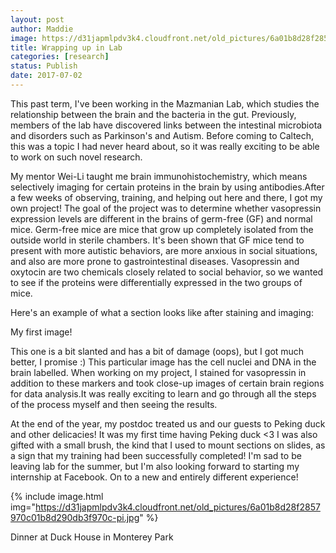 ```yaml
---
layout: post
author: Maddie
image: https://d31japmlpdv3k4.cloudfront.net/old_pictures/6a01b8d28f2857970c01bb09a9c13c970d-pi.jpg
title: Wrapping up in Lab
categories: [research]
status: Publish
date: 2017-07-02
---
```


This past term, I've been working in the Mazmanian Lab, which studies the relationship between the brain and the bacteria in the gut. Previously, members of the lab have discovered links between the intestinal microbiota and disorders such as Parkinson's and Autism. Before coming to Caltech, this was a topic I had never heard about, so it was really exciting to be able to work on such novel research.

My mentor Wei-Li taught me brain immunohistochemistry, which means selectively imaging for certain proteins in the brain by using antibodies.After a few weeks of observing, training, and helping out here and there, I got my own project! The goal of the project was to determine whether vasopressin expression levels are different in the brains of germ-free (GF) and normal mice. Germ-free mice are mice that grow up completely isolated from the outside world in sterile chambers. It's been shown that GF mice tend to present with more autistic behaviors, are more anxious in social situations, and also are more prone to gastrointestinal diseases. Vasopressin and oxytocin are two chemicals closely related to social behavior, so we wanted to see if the proteins were differentially expressed in the two groups of mice.

Here's an example of what a section looks like after staining and imaging:

<div class="photo-caption caption-xid-6a01b8d28f2857970c01bb09a9c13c970d" id="caption-xid-6a01b8d28f2857970c01bb09a9c13c970d">My first image!

This one is a bit slanted and has a bit of damage (oops), but I got much better, I promise :) This particular image has the cell nuclei and DNA in the brain labelled. When working on my project, I stained for vasopressin in addition to these markers and took close-up images of certain brain regions for data analysis.It was really exciting to learn and go through all the steps of the process myself and then seeing the results.

At the end of the year, my postdoc treated us and our guests to Peking duck and other delicacies! It was my first time having Peking duck &lt;3 I was also gifted with a small brush, the kind that I used to mount sections on slides, as a sign that my training had been successfully completed! I'm sad to be leaving lab for the summer, but I'm also looking forward to starting my internship at Facebook. On to a new and entirely different experience!


{% include image.html img="https://d31japmlpdv3k4.cloudfront.net/old_pictures/6a01b8d28f2857970c01b8d290db3f970c-pi.jpg" %}<div class="photo-caption caption-xid-6a01b8d28f2857970c01b8d290db3f970c" id="caption-xid-6a01b8d28f2857970c01b8d290db3f970c">Dinner at Duck House in Monterey Park

